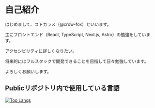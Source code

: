 # 自己紹介
はじめまして、コトカラス（@crow-fox）といいます。

主にフロントエンド（React, TypeScript, Next.js, Astro）の勉強をしています。

アクセシビリティに詳しくなりたい。

将来的にはフルスタックで開発できることを目指して日々勉強しています。

よろしくお願いします。

## Publicリポジトリ内で使用している言語
[![Top Langs](https://github-readme-stats.vercel.app/api/top-langs/?username=crow-fox&layout=compact&theme=radical)](https://github.com/crow-fox/github-readme-stats)
